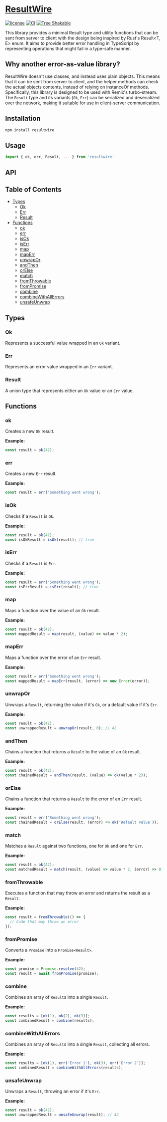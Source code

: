 # [ResultWire](https://github.com/nick-potts/ResultWire)
[![license](https://img.shields.io/badge/license-MIT-blue.svg)](https://github.com/nick-potts/ResultWire/blob/master/LICENSE)
[![CI](https://github.com/nick-potts/ResultWire/actions/workflows/ci.yml/badge.svg?branch=main)](https://github.com/nick-potts/ResultWire/actions/workflows/ci.yml)
[![Tree Shakable](https://deno.bundlejs.com/badge?q=resultwire&treeshake=[*])](https://bundlejs.com/?q=resultwire&treeshake=[*])

This library provides a minimal Result type and utility functions that can be sent from server to client with the design being inspired by Rust's Result<T, E> enum. It aims to provide better error handling in TypeScript by representing operations that might fail in a type-safe manner.

## Why another error-as-value library?

ResultWire doesn't use classes, and instead uses plain objects. This means that it can be sent from server to client, and the helper methods can check the actual objects contents, instead of relying on instanceOf methods. Specifically, this library is designed to be used with Remix's turbo-stream. The ```Result``` type and its variants (```Ok```, ```Err```) can be serialized and deserialized over the network, making it suitable for use in client-server communication.

## Installation

```bash
npm install resultwire
```

## Usage

```typescript
import { ok, err, Result, ... } from 'resultwire'
```

## API

## Table of Contents

- [Types](#types)
  - [Ok](#ok)
  - [Err](#err)
  - [Result](#result)
- [Functions](#functions)
  - [ok](#ok-1)
  - [err](#err-1)
  - [isOk](#isok)
  - [isErr](#iserr)
  - [map](#map)
  - [mapErr](#maperr)
  - [unwrapOr](#unwrapor)
  - [andThen](#andthen)
  - [orElse](#orelse)
  - [match](#match)
  - [fromThrowable](#fromthrowable)
  - [fromPromise](#frompromise)
  - [combine](#combine)
  - [combineWithAllErrors](#combinewithallerrors)
  - [unsafeUnwrap](#unsafeunwrap)

## Types

### Ok

Represents a successful value wrapped in an ```Ok``` variant.

### Err

Represents an error value wrapped in an ```Err``` variant.

### Result

A union type that represents either an ```Ok``` value or an ```Err``` value.

## Functions

### ok

Creates a new ```Ok``` result.

**Example:**
```typescript
const result = ok(42);
```

### err

Creates a new ```Err``` result.

**Example:**
```typescript
const result = err('Something went wrong');
```

### isOk

Checks if a ```Result``` is ```Ok```.

**Example:**
```typescript
const result = ok(42);
const isOkResult = isOk(result); // true
```

### isErr

Checks if a ```Result``` is ```Err```.

**Example:**
```typescript
const result = err('Something went wrong');
const isErrResult = isErr(result); // true
```

### map

Maps a function over the value of an ```Ok``` result.

**Example:**
```typescript
const result = ok(42);
const mappedResult = map(result, (value) => value * 2);
```

### mapErr

Maps a function over the error of an ```Err``` result.

**Example:**
```typescript
const result = err('Something went wrong');
const mappedResult = mapErr(result, (error) => new Error(error));
```

### unwrapOr

Unwraps a ```Result```, returning the value if it's ```Ok```, or a default value if it's ```Err```.

**Example:**
```typescript
const result = ok(42);
const unwrappedResult = unwrapOr(result, 0); // 42
```

### andThen

Chains a function that returns a ```Result``` to the value of an ```Ok``` result.

**Example:**
```typescript
const result = ok(42);
const chainedResult = andThen(result, (value) => ok(value * 2));
```

### orElse

Chains a function that returns a ```Result``` to the error of an ```Err``` result.

**Example:**
```typescript
const result = err('Something went wrong');
const chainedResult = orElse(result, (error) => ok('Default value'));
```

### match

Matches a ```Result``` against two functions, one for ```Ok``` and one for ```Err```.

**Example:**
```typescript
const result = ok(42);
const matchedResult = match(result, (value) => value * 2, (error) => 0); // 84
```
### fromThrowable

Executes a function that may throw an error and returns the result as a ```Result```.

**Example:**
```typescript
const result = fromThrowable(() => {
  // Code that may throw an error
});
```

### fromPromise

Converts a ```Promise``` into a ```Promise<Result>```.

**Example:**
```typescript
const promise = Promise.resolve(42);
const result = await fromPromise(promise);
```

### combine

Combines an array of ```Result```s into a single ```Result```.

**Example:**
```typescript
const results = [ok(1), ok(2), ok(3)];
const combinedResult = combine(results);
```

### combineWithAllErrors

Combines an array of ```Result```s into a single ```Result```, collecting all errors.

**Example:**
```typescript
const results = [ok(1), err('Error 1'), ok(3), err('Error 2')];
const combinedResult = combineWithAllErrors(results);
```

### unsafeUnwrap

Unwraps a ```Result```, throwing an error if it's ```Err```.

**Example:**
```typescript
const result = ok(42);
const unwrappedResult = unsafeUnwrap(result); // 42
```
